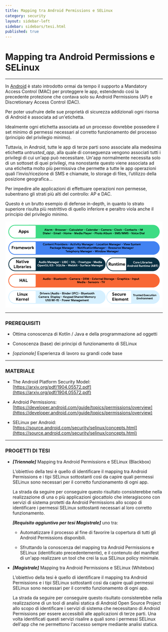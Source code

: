 ```yaml
---
title: Mapping tra Android Permissions e SELinux
category: security
layout: sidebar-left
sidebar: sidebars/tesi.html
published: true
---
```


# Mapping tra Android Permissions e SELinux

----

In [Android](https://source.android.com/index.html) è stato introdotto ormai
da tempo il supporto a Mandatory Access Control (MAC) per proteggere le app,
estendendo così la precedente protezione che contava solo su Android
Permissions (AP) e Discretionary Access Control (DAC).

Per poter usufruire delle sue proprietà di sicurezza addizionali ogni risorsa
di Android è associata ad un'etichetta.

Idealmente ogni etichetta associata ad un processo dovrebbe possedere il set
minimo di permessi necessari al corretto funzionamento del processo (principio
del privilegio minimo).

Tuttavia, in Android, tutte le app di terze parti sono associate alla
medesima etichetta *untrusted_app*, alla quale di conseguenza vengono associati
tutti i privilegi di cui un'app può necessitare.
Un'app normalmente necessita solo di un sottoset di quei privilegi, ma
nonostante questo viene associata ad una etichetta molto più permissiva che
permette a tutte le app operazioni quali l’invio/ricezione di SMS e chiamate,
lo storage di files, l’utilizzo della posizione geografica...

Per impedire alle applicazioni di effettuare operazioni non permesse,
subentrano gli strati più alti del controllo: AP e DAC.

Questo è un brutto esempio di defense in-depth, in quanto lo strato superiore
risulta più restrittivo di quello inferiore e peraltro viola anche il
principio del privilegio minimo.

<img class="img-responsive center-block"
     src="/assets/images/android_stack_new.png" />

----

### PREREQUISITI

* Ottima conoscenza di Kotlin / Java e della programmazione ad oggetti

* Conoscenza (base) dei principi di funzionamento di SELinux

* *\[opzionale\]* Esperienza di lavoro su grandi code base

----

### MATERIALE

* The Android Platform Security Model:
  [https://arxiv.org/pdf/1904.05572.pdf](https://arxiv.org/pdf/1904.05572.pdf)

* Android Permissions:
  [https://developer.android.com/guide/topics/permissions/overview](https://developer.android.com/guide/topics/permissions/overview)

* SELinux per Android:
  [https://source.android.com/security/selinux/concepts.html](https://source.android.com/security/selinux/concepts.html)

----

### PROGETTI DI TESI

* **_[Triennale]_** Mapping tra Android Permissions e SELinux (Blackbox)

  L’obiettivo della tesi è quello di identificare il mapping tra Android
  Permissions e i tipi SELinux sottostanti così da capire quali permessi
  SELinux sono necessari per il corretto funzionamento di ogni app.

  La strada da seguire per conseguire questo risultato consisterebbe nella
  realizzazione di una o più applicazioni giocattolo che interagiscono con
  servizi di sistema protetti da Android Permissions allo scopo di
  identificare i permessi SELinux sottostanti necessari al loro corretto
  funzionamento.

  **_[Requisito aggiuntivo per tesi Magistrale]_** uno tra:

  * Automatizzare il processo al fine di favorire la copertura di tutti gli
    Android Permissions disponibili.

  * Sfruttando la conoscenza del mapping tra Android Permissions e SELinux
    (identificato precedentemente), e il contenuto del manifest di un'app
    realizzare un tool che crei la sua SELinux policy minimale.

* **_[Magistrale]_** Mapping tra Android Permissions e SELinux (Whitebox)

  L’obiettivo della tesi è quello di identificare il mapping tra Android
  Permissions e i tipi SELinux sottostanti così da capire quali permessi
  SELinux sono necessari per il corretto funzionamento di ogni app.

  La strada da seguire per conseguire questo risultato consisterebbe nella
  realizzazione di un tool di analisi statica di Android Open Source
  Project allo scopo di identificare i servizi di sistema che necessitano
  di Android Permissions per essere accessibili alle applicazioni di terze
  parti.
  Una volta identificati questi servizi risalire a quali sono i permessi
  SELinux dell'app che ne permettono l'accesso sempre mediante analisi
  statica.
